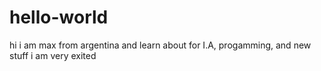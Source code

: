 # hello-world
hi i am max
from argentina and learn about for I.A, progamming, and new stuff
i am very exited
